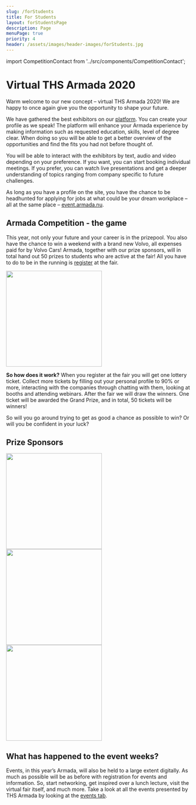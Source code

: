 ```yaml
---
slug: /forStudents
title: For Students
layout: forStudentsPage
description: Page
menuPage: true
priority: 4
header: /assets/images/header-images/forStudents.jpg
---
```


import CompetitionContact from '../src/components/CompetitionContact';

# Virtual THS Armada 2020

Warm welcome to our new concept – virtual THS Armada 2020! We are happy to once again give you the opportunity to shape your future.

We have gathered the best exhibitors on our [platform](https://event.armada.nu/sv/event/3994). You can create your profile as we speak! The platform will enhance your Armada experience by making information such as requested education, skills, level of degree clear. When doing so you will be able to get a better overview of the opportunities and find the fits you had not before thought of.

You will be able to interact with the exhibitors by text, audio and video depending on your preference. If you want, you can start booking individual meetings. If you prefer, you can watch live presentations and get a deeper understanding of topics ranging from company specific to future challenges.

As long as you have a profile on the site, you have the chance to be headhunted for applying for jobs at what could be your dream workplace – all at the same place – [event.armada.nu](https://event.armada.nu/sv/event/3994).

## Armada Competition - the game

This year, not only your future and your career is in the prizepool. You also have the chance to win a weekend with a brand new Volvo, all expenses paid for by Volvo Cars! Armada, together with our prize sponsors,  will in total hand out 50 prizes to students who are active at the fair! All you have to do to be in the running is [register](https://event.armada.nu/sv/event/3994) at the fair.

<img alt='' id='logo' src='/assets/competition/Armada_competition_lines.png' height='260px'/>

<p><b id='sustainability-color'>So how does it work?</b> When you register at the fair you will get one lottery ticket. Collect more tickets by filling out your personal profile to 90% or more, interacting with the companies through chatting with them, looking at booths and attending webinars. After the fair we will draw the winners. One ticket will be awarded the Grand Prize, and in total, 50 tickets will be winners!</p>

So will you go around trying to get as good a chance as possible to win? Or will you be confident in your luck?

<CompetitionContact/>

## Prize Sponsors
<div className='sponsorcontainer'>
  <img alt='' id='logo-prize' src='/assets/competition/voi_logo.svg' height='260px'/>
  <img alt='' id='logo-prize' src='/assets/competition/electrolux_logo.jpg' height='260px'/>
  <img alt='' id='logo-prize' src='/assets/competition/volvo_logo.png' height='260px'/>
</div>


## What has happened to the event weeks?
Events, in this year’s Armada, will also be held to a large extent digitally. As much as possible will be as before with registration for events and information. So, start networking, get inspired over a lunch lecture, visit the virtual fair itself, and much more. Take a look at all the events presented by THS Armada by looking at the [events tab](https://armada.nu/events).
